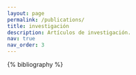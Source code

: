 ```yaml
---
layout: page
permalink: /publications/
title: investigación
description: Artículos de investigación.
nav: true
nav_order: 3
---
```


<!-- _pages/publications.md -->
<div class="publications">

{% bibliography %}

</div>

